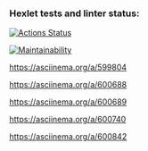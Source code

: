 ### Hexlet tests and linter status:
[![Actions Status](https://github.com/callmemaruska/frontend-project-44/workflows/hexlet-check/badge.svg)](https://github.com/callmemaruska/frontend-project-44/actions)

[![Maintainability](https://api.codeclimate.com/v1/badges/231a8f552b3eaa1c79c7/maintainability)](https://codeclimate.com/github/callmemaruska/frontend-project-44/maintainability)

https://asciinema.org/a/599804

https://asciinema.org/a/600688

https://asciinema.org/a/600689

https://asciinema.org/a/600740

https://asciinema.org/a/600842